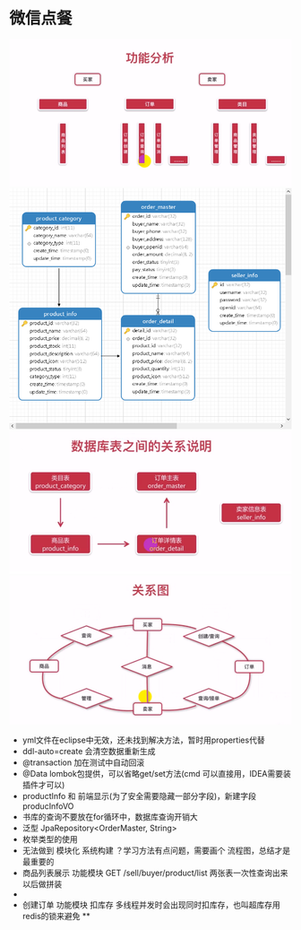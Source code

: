 # 微信点餐

 ![image](https://github.com/ccyefan/sell/blob/master/doc/img/功能.png)
 ![image](https://github.com/ccyefan/sell/blob/master/doc/img/表模型.png)
 ![image](https://github.com/ccyefan/sell/blob/master/doc/img/表关系.png)
 ![image](https://github.com/ccyefan/sell/blob/master/doc/img/关系图.png)

* yml文件在eclipse中无效，还未找到解决方法，暂时用properties代替
* ddl-auto=create 会清空数据重新生成
* @transaction 加在测试中自动回滚
* @Data lombok包提供，可以省略get/set方法(cmd 可以直接用，IDEA需要装插件才可以)
* productInfo 和 前端显示(为了安全需要隐藏一部分字段)，新建字段producInfoVO
* 书库的查询不要放在for循环中，数据库查询开销大
* 泛型 JpaRepository<OrderMaster, String>
* 枚举类型的使用
* 无法做到 模块化 系统构建 ？学习方法有点问题，需要画个 流程图，总结才是最重要的
* 商品列表展示 功能模块  GET /sell/buyer/product/list 两张表一次性查询出来以后做拼装
* 
* 创建订单 功能模块   扣库存 多线程并发时会出现同时扣库存，也叫超库存用redis的锁来避免
** 

